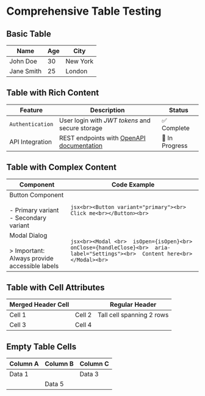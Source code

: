 # Comprehensive Table Testing

## Basic Table

| Name | Age | City |
|------|-----|------|
| John Doe | 30 | New York |
| Jane Smith | 25 | London |

## Table with Rich Content

| **Feature** | **Description** | **Status** |
|-------------|-----------------|------------|
| `Authentication` | User login with *JWT tokens* and secure storage | ✅ Complete |
| API Integration | REST endpoints with [OpenAPI documentation](https://swagger.io/specification/) | 🔄 In Progress |

## Table with Complex Content

| Component | Code Example |
|-----------|--------------|
| Button Component<br><br>- Primary variant<br>- Secondary variant | ```jsx<br><Button variant="primary"><br>  Click me<br></Button><br>``` |
| Modal Dialog<br><br>> Important: Always provide accessible labels | ```jsx<br><Modal <br>  isOpen={isOpen}<br>  onClose={handleClose}<br>  aria-label="Settings"><br>  Content here<br></Modal><br>``` |

## Table with Cell Attributes

| Merged Header Cell | | Regular Header |
|--------------------|---|----------------|
| Cell 1 | Cell 2 | Tall cell spanning 2 rows |
| Cell 3 | Cell 4 | |

## Empty Table Cells

| Column A | Column B | Column C |
|----------|----------|----------|
| Data 1 |  | Data 3 |
|  | Data 5 |  |